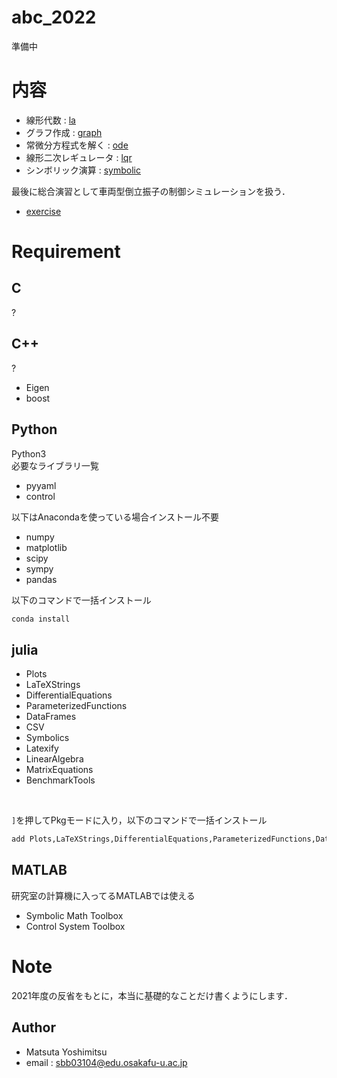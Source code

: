 # abc_2022

準備中  

# 内容
* 線形代数 : [la](/la)
* グラフ作成 : [graph](/graph)
* 常微分方程式を解く : [ode](/ode)
* 線形二次レギュレータ : [lqr](/lqr)  
* シンボリック演算 : [symbolic](/symbolic)  

最後に総合演習として車両型倒立振子の制御シミュレーションを扱う．  
* [exercise](/excercise/)

# Requirement
## C
?  

## C++
?  
* Eigen
* boost

## Python
Python3  
必要なライブラリ一覧  

* pyyaml
* control  

以下はAnacondaを使っている場合インストール不要  
* numpy
* matplotlib
* scipy
* sympy
* pandas

以下のコマンドで一括インストール  
```bash
conda install 
```

## julia
* Plots
* LaTeXStrings
* DifferentialEquations
* ParameterizedFunctions
* DataFrames
* CSV
* Symbolics
* Latexify
* LinearAlgebra
* MatrixEquations
* BenchmarkTools  

<br>

`]`を押してPkgモードに入り，以下のコマンドで一括インストール  
```julia
add Plots,LaTeXStrings,DifferentialEquations,ParameterizedFunctions,DataFrames,CSV,Symbolics,Latexify,LinearAlgebra,MatrixEquations,BenchmarkTools
```

## MATLAB
研究室の計算機に入ってるMATLABでは使える  
* Symbolic Math Toolbox
* Control System Toolbox




# Note
2021年度の反省をもとに，本当に基礎的なことだけ書くようにします．  



## Author
* Matsuta Yoshimitsu
* email : sbb03104@edu.osakafu-u.ac.jp